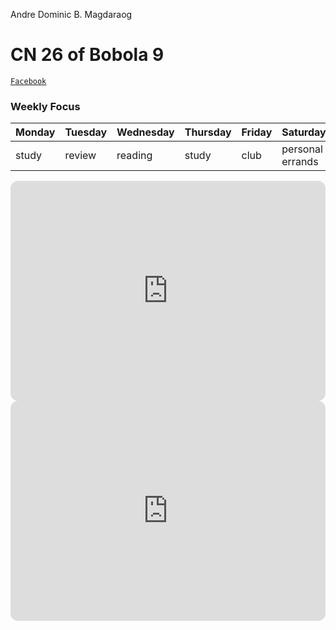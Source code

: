 Andre Dominic B. Magdaraog
# CN 26 of Bobola 9

[`Facebook`](https://www.facebook.com/profile.php?id=100071407076835)

### Weekly Focus
| Monday | Tuesday | Wednesday | Thursday | Friday| Saturday | Sunday |
|--------|---------|-----------|----------|-------|----------|--------|
| study | review | reading | study | club | personal errands | rest |

<iframe style="border-radius:12px" src="https://open.spotify.com/embed/track/2D4dV2KXDTszzJ3p3cFqhA?utm_source=generator" width="100%" height="352" frameBorder="0" allowfullscreen="" allow="autoplay; clipboard-write; encrypted-media; fullscreen; picture-in-picture" loading="lazy"></iframe>

<iframe style="border-radius:12px" src="https://open.spotify.com/embed/playlist/3UsDTZmwmWdH9gjKYRVrSG?utm_source=generator" width="100%" height="352" frameBorder="0" allowfullscreen="" allow="autoplay; clipboard-write; encrypted-media; fullscreen; picture-in-picture" loading="lazy"></iframe>
